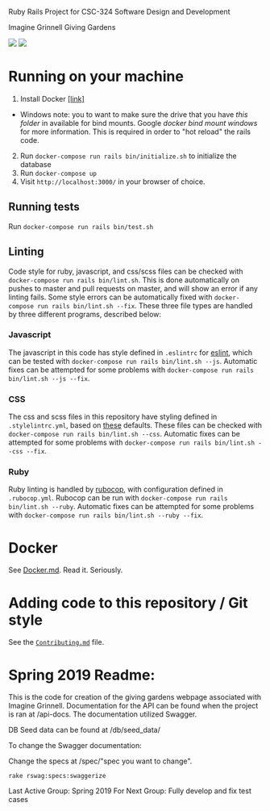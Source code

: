 Ruby Rails Project for CSC-324 Software Design and Development

Imagine Grinnell Giving Gardens

![](https://github.com/CSC322-Grinnell/imagine-grinnell/workflows/Unit%20Tests/badge.svg)
![](https://github.com/CSC322-Grinnell/imagine-grinnell/workflows/Linting/badge.svg)

# Running on your machine
1. Install Docker [[link]](https://docs.docker.com/install/)
  - Windows note: you to want to make sure the drive that you have *this folder* in available for bind mounts. Google *docker bind mount windows* for more information. This is required in order to "hot reload" the rails code.
2. Run `docker-compose run rails bin/initialize.sh` to initialize the database
3. Run `docker-compose up`
4. Visit `http://localhost:3000/` in your browser of choice.

## Running tests
Run `docker-compose run rails bin/test.sh`

## Linting

Code style for ruby, javascript, and css/scss files can be checked with `docker-compose run rails bin/lint.sh`.
This is done automatically on pushes to master and pull requests on master, and will show an error if any linting fails.
Some style errors can be automatically fixed with `docker-compose run rails bin/lint.sh --fix`.
These three file types are handled by three different programs, described below:

### Javascript
The javascript in this code has style defined in `.eslintrc` for [eslint](https://eslint.org/), which can be tested with `docker-compose run rails bin/lint.sh --js`.
Automatic fixes can be attempted for some problems with `docker-compose run rails bin/lint.sh --js --fix`.

### CSS
The css and scss files in this repository have styling defined in `.stylelintrc.yml`, based on [these](https://github.com/stylelint/stylelint-config-standard) defaults.
These files can be checked with `docker-compose run rails bin/lint.sh --css`.
Automatic fixes can be attempted for some problems with `docker-compose run rails bin/lint.sh --css --fix`.

### Ruby
Ruby linting is handled by [rubocop](https://www.rubocop.org/en/stable/), with configuration defined in `.rubocop.yml`.
Rubocop can be run with `docker-compose run rails bin/lint.sh --ruby`.
Automatic fixes can be attempted for some problems with `docker-compose run rails bin/lint.sh --ruby --fix`.

# Docker
See [Docker.md](./Docker.md). Read it. Seriously.

# Adding code to this repository / Git style
See the [`Contributing.md`](Contributing.md) file.

# Spring 2019 Readme:

This is the code for creation of the giving gardens webpage associated with Imagine Grinnell.
Documentation for the API can be found when the project is ran at /api-docs.
The documentation utilized Swagger.


DB Seed data can be found at /db/seed_data/

To change the Swagger documentation:

Change the specs at /spec/"spec you want to change".

```
rake rswag:specs:swaggerize
```

Last Active Group: Spring 2019
For Next Group:
Fully develop and fix test cases
